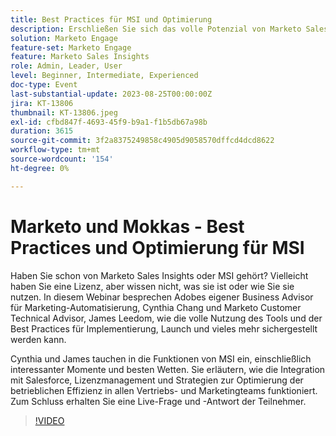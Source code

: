 ```yaml
---
title: Best Practices für MSI und Optimierung
description: Erschließen Sie sich das volle Potenzial von Marketo Sales Insights (MSI) mit Cynthia Chang und James Leedom, während sie sich mit wichtigen Funktionen, der Salesforce-Integration, dem Lizenzmanagement und Strategien zur Steigerung der Verkaufs- und Marketing-Effizienz befassen.
solution: Marketo Engage
feature-set: Marketo Engage
feature: Marketo Sales Insights
role: Admin, Leader, User
level: Beginner, Intermediate, Experienced
doc-type: Event
last-substantial-update: 2023-08-25T00:00:00Z
jira: KT-13806
thumbnail: KT-13806.jpeg
exl-id: cfbd847f-4693-45f9-b9a1-f1b5db67a98b
duration: 3615
source-git-commit: 3f2a8375249858c4905d9058570dffcd4dcd8622
workflow-type: tm+mt
source-wordcount: '154'
ht-degree: 0%

---
```


# Marketo und Mokkas - Best Practices und Optimierung für MSI

Haben Sie schon von Marketo Sales Insights oder MSI gehört? Vielleicht haben Sie eine Lizenz, aber wissen nicht, was sie ist oder wie Sie sie nutzen. In diesem Webinar besprechen Adobes eigener Business Advisor für Marketing-Automatisierung, Cynthia Chang und Marketo Customer Technical Advisor, James Leedom, wie die volle Nutzung des Tools und der Best Practices für Implementierung, Launch und vieles mehr sichergestellt werden kann.

Cynthia und James tauchen in die Funktionen von MSI ein, einschließlich interessanter Momente und besten Wetten. Sie erläutern, wie die Integration mit Salesforce, Lizenzmanagement und Strategien zur Optimierung der betrieblichen Effizienz in allen Vertriebs- und Marketingteams funktioniert. Zum Schluss erhalten Sie eine Live-Frage und -Antwort der Teilnehmer.

>[!VIDEO](https://video.tv.adobe.com/v/3422797?learn=on)
